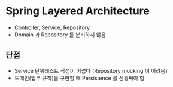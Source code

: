 # Spring Layered Architecture
- Controller, Service, Repository
- Domain 과 Repository 를 분리하지 않음


## 단점
- Service 단위테스트 작성이 어렵다 (Repository mocking 이 어려움)
- 도메인(업무 규칙)을 구현할 때 Persistence 를 신경써야 함


